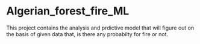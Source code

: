 # Algerian_forest_fire_ML
This project contains the analysis and prdictive model that will figure out on the basis of given data that, is there any probabilty for fire or not.
